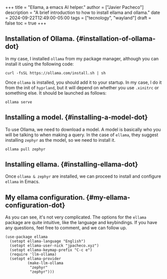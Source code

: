 +++
title = "Ellama, a emacs AI helper."
author = ["Javier Pacheco"]
description = "A brief introduction to how to install ellama and ollama."
date = 2024-09-22T12:49:00-05:00
tags = ["tecnology", "wayland"]
draft = false
toc = true
+++

## Installation of Ollama. {#installation-of-ollama-dot}

In my case, I installed `ollama` from my package manager, although you can install it using the following code:

```shell
curl -fsSL https://ollama.com/install.sh | sh
```

Once `ollama` is installed, you should add it to your startup. In my case, I do it from the init of `hyprland`, but it will depend on whether you use `.xinitrc` or something else. It should be launched as follows:

```shell
ollama serve
```


## Installing a model. {#installing-a-model-dot}

To use Ollama, we need to download a model. A model is basically who you will be talking to when making a query. In the case of `ellama`, they suggest installing `zephyr` as the model, so we need to install it.

```shell
ollama pull zephyr
```


## Installing ellama. {#installing-ellama-dot}

Once `ollama & zephyr` are installed, we can proceed to install and configure `ellama` in Emacs.


## My ellama configuration. {#my-ellama-configuration-dot}

As you can see, it's not very complicated. The options for the `ellama` package are quite intuitive, like the language and keybindings. If you have any questions, feel free to comment, and we can follow up.

```emacs-lisp
(use-package ellama
  (setopt ellama-language "English")
  (setopt ellama-user-nick "jpacheco.xyz")
  (setopt ellama-keymap-prefix "C-c e")
  (require 'llm-ollama)
  (setopt ellama-provider
          (make-llm-ollama
           "zephyr"
           "zephyr")))
```
